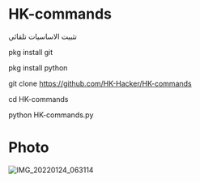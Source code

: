 
# HK-commands



تثبيت الاساسيات تلقائي 


pkg install git 


pkg install python


git clone https://github.com/HK-Hacker/HK-commands


cd HK-commands

python HK-commands.py

# Photo
![IMG_20220124_063114](https://user-images.githubusercontent.com/57058476/150722602-d6b6c5ea-754c-4125-b9e1-9fd97082a9e8.jpg)
